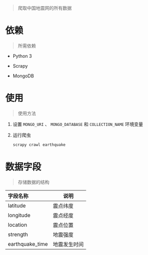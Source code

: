 > 爬取中国地震网的所有数据

# 依赖

> 所需依赖

- Python 3 

- Scrapy 

- MongoDB

# 使用

> 使用方法

1. 设置 `MONGO_URI` 、 `MONGO_DATABASE` 和 `COLLECTION_NAME` 环境变量

2. 运行爬虫

   ```python
   scrapy crawl earthquake
   ```


# 数据字段

> 存储数据的结构

| 字段名称        | 说明         |
| :-------------- | ------------ |
| latitude        | 震点纬度     |
| longitude       | 震点经度     |
| location        | 震点位置     |
| strength        | 地震强度     |
| earthquake_time | 地震发生时间 |

